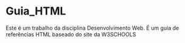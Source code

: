 # Guia_HTML
Este é um trabalho da disciplina Desenvolvimento Web. É um guia de referências HTML baseado do site da W3SCHOOLS
